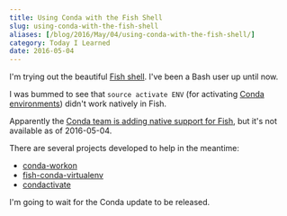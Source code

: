 ```yaml
---
title: Using Conda with the Fish Shell
slug: using-conda-with-the-fish-shell
aliases: [/blog/2016/May/04/using-conda-with-the-fish-shell/]
category: Today I Learned
date: 2016-05-04
---
```


I'm trying out the beautiful [Fish shell](https://fishshell.com/). I've been a Bash user up until now.

I was bummed to see that `source activate ENV` (for activating [Conda environments](http://conda.pydata.org/docs/using/envs.html "Managing environments &mdash; Conda   documentation")) didn't work natively in Fish.

Apparently the [Conda team is adding native support for Fish](https://groups.google.com/a/continuum.io/d/msg/conda/8aaYESlLZI8/Ov1UcFhWCAAJ), but it's not available as of 2016-05-04.

There are several projects developed to help in the meantime:

* [conda-workon](http://pypi.python.org/pypi/conda-workon/0.3.0)
* [fish-conda-virtualenv](https://github.com/fabioramponi/fish-conda-virtualenv)
* [condactivate](https://gist.github.com/jiffyclub/9679788)

I'm going to wait for the Conda update to be released.
